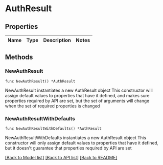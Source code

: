 # AuthResult

## Properties

Name | Type | Description | Notes
------------ | ------------- | ------------- | -------------

## Methods

### NewAuthResult

`func NewAuthResult() *AuthResult`

NewAuthResult instantiates a new AuthResult object
This constructor will assign default values to properties that have it defined,
and makes sure properties required by API are set, but the set of arguments
will change when the set of required properties is changed

### NewAuthResultWithDefaults

`func NewAuthResultWithDefaults() *AuthResult`

NewAuthResultWithDefaults instantiates a new AuthResult object
This constructor will only assign default values to properties that have it defined,
but it doesn't guarantee that properties required by API are set


[[Back to Model list]](../README.md#documentation-for-models) [[Back to API list]](../README.md#documentation-for-api-endpoints) [[Back to README]](../README.md)


